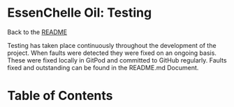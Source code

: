 # EssenChelle Oil: Testing


Back to the [README](README.md)

Testing has taken place continuously throughout the development of the project. When faults were detected they were fixed on an ongoing basis. These were fixed locally in GitPod and committed to GitHub regularly. Faults fixed and outstanding can be found in the README.md Document.

# Table of Contents <a name="toc"></a>